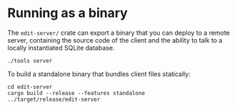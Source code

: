 # Running as a binary

The `edit-server/` crate can export a binary that you can deploy to a remote
server, containing the source code of the client and the ability to talk to
a locally instantiated SQLite database.

```
./tools server
```

To build a standalone binary that bundles client files statically:

```
cd edit-server
cargo build --release --features standalone
../target/release/edit-server
```
